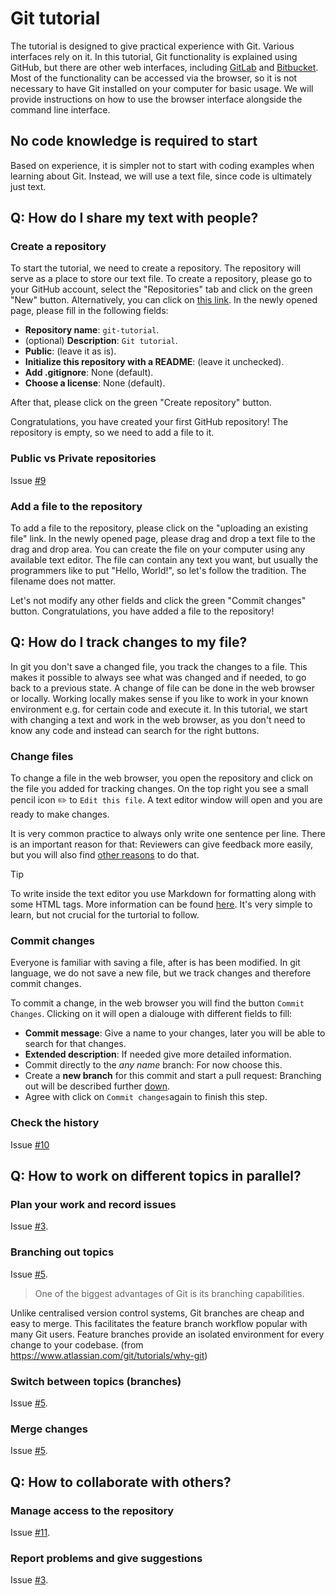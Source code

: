 # Git tutorial

The tutorial is designed to give practical experience with Git.
Various interfaces rely on it. 
In this tutorial, Git functionality is explained using GitHub, but there are other web interfaces, including [GitLab](https://about.gitlab.com/) and [Bitbucket](https://bitbucket.org/product/).
Most of the functionality can be accessed via the browser, so it is not necessary to have Git installed on your computer for basic usage.
We will provide instructions on how to use the browser interface alongside the command line interface.

## No code knowledge is required to start

Based on experience, it is simpler not to start with coding examples when learning about Git.
Instead, we will use a text file, since code is ultimately just text.


## Q: How do I share my text with people?

### Create a repository

To start the tutorial, we need to create a repository.
The repository will serve as a place to store our text file.
To create a repository, please go to your GitHub account, select the "Repositories" tab and click on the green "New" button.
Alternatively, you can click on [this link](https://github.com/new).
In the newly opened page, please fill in the following fields:
- **Repository name**: `git-tutorial`.
- (optional) **Description**: `Git tutorial`.
- **Public**: (leave it as is).
- **Initialize this repository with a README**: (leave it unchecked).
- **Add .gitignore**: None (default).
- **Choose a license**: None (default).

After that, please click on the green "Create repository" button.

Congratulations, you have created your first GitHub repository!
The repository is empty, so we need to add a file to it.

### Public vs Private repositories

Issue [#9](https://github.com/empa-scientific-it/how-to-git/issues/9)

### Add a file to the repository
To add a file to the repository, please click on the "uploading an existing file" link.
In the newly opened page, please drag and drop a text file to the drag and drop area.
You can create the file on your computer using any available text editor.
The file can contain any text you want, but usually the programmers like to put "Hello, World!", so let's follow the tradition.
The filename does not matter.

Let's not modify any other fields and click the green "Commit changes" button.
Congratulations, you have added a file to the repository!

## Q: How do I track changes to my file?
In git you don't save a changed file, you track the changes to a file.
This makes it possible to always see what was changed and if needed, to go back to a previous state.
A change of file can be done in the web browser or locally.
Working locally makes sense if you like to work in your known environment e.g. for certain code and execute it.
In this tutorial, we start with changing a text and work in the web browser, as you don't need to know any code and instead can search for the right buttons.

### Change files
To change a file in the web browser, you open the repository and click on the file you added for tracking changes.
On the top right you see a small pencil icon :pencil2: to `Edit this file`.
A text editor window will open and you are ready to make changes.

It is very common practice to always only write one sentence per line.
There is an important reason for that: Reviewers can give feedback more easily, but you will also find [other reasons](https://sive.rs/1s) to do that.

> [!TIP]
> To write inside the text editor you use Markdown for formatting along with some HTML tags.
> More information can be found [here](https://docs.github.com/en/get-started/writing-on-github/getting-started-with-writing-and-formatting-on-github/quickstart-for-writing-on-github#introduction).
> It's very simple to learn, but not crucial for the turtorial to follow.

### Commit changes
Everyone is familiar with saving a file, after is has been modified.
In git language, we do not save a new file, but we track changes and therefore commit changes.

To commit a change, in the web browser you will find the button `Commit Changes`.
Clicking on it will open a dialouge with different fields to fill:

- **Commit message**: Give a name to your changes, later you will be able to search for that changes.
- **Extended description**: If needed give more detailed information.
- Commit directly to the *any name* branch: For now choose this.
- Create a **new branch** for this commit and start a pull request: Branching out will be described further [down](#branching-out-topics).
- Agree with click on `Commit changes`again to finish this step.

### Check the history

Issue [#10](https://github.com/empa-scientific-it/how-to-git/issues/10)

## Q: How to work on different topics in parallel?

### Plan your work and record issues

Issue [#3](https://github.com/empa-scientific-it/how-to-git/issues/3).

### Branching out topics

Issue [#5](https://github.com/empa-scientific-it/how-to-git/issues/5).

> One of the biggest advantages of Git is its branching capabilities.

Unlike centralised version control systems, Git branches are cheap and easy to merge.
This facilitates the feature branch workflow popular with many Git users.
Feature branches provide an isolated environment for every change to your codebase. (from https://www.atlassian.com/git/tutorials/why-git)

### Switch between topics (branches)

Issue [#5](https://github.com/empa-scientific-it/how-to-git/issues/5).

### Merge changes

Issue [#5](https://github.com/empa-scientific-it/how-to-git/issues/5).

## Q: How to collaborate with others?

### Manage access to the repository

Issue [#11](https://github.com/empa-scientific-it/how-to-git/issues/11).


### Report problems and give suggestions

Issue [#3](https://github.com/empa-scientific-it/how-to-git/issues/3).

